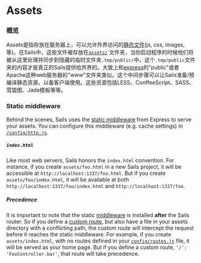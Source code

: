# Assets

### 概览
Assets是指存放在服务器上，可以允许外界访问的[静态文件](http://en.wikipedia.org/wiki/Static_web_page)(js, css, images, 等)。在Sails中，这些文件被存放在[`assets/`](http://sailsjs.org/documentation/anatomy/myApp/assets) 文件夹，当你启动程序的时候他们将被从这里处理并同步到隐藏的临时文件夹`.tmp/public/`中。这个`.tmp/public`文件夹的内容才是真正的Sails提供给外界的。大致上和[express](https://github.com/expressjs)的"public"或者Apache这种web服务器的"www"文件夹类似。这个中间步骤可以让Sails准备/预编译静态资源，以备客户端使用。这些资源包括LESS、ConffeeScript、SASS、雪碧图、Jade模板等等。

### Static middleware

Behind the scenes, Sails uses the [static middleware](http://www.senchalabs.org/connect/static.html) from Express to serve your assets. You can configure this middleware (e.g. cache settings) in [`/config/http.js`](http://sailsjs.org/documentation/reference/sails.config/sails.config.http.html).

##### `index.html`
Like most web servers, Sails honors the `index.html` convention.  For instance, if you create `assets/foo.html` in a new Sails project, it will be accessible at `http://localhost:1337/foo.html`.  But if you create `assets/foo/index.html`, it will be available at both `http://localhost:1337/foo/index.html` and `http://localhost:1337/foo`.

##### Precedence
It is important to note that the static [middleware](http://stephensugden.com/middleware_guide/) is installed **after** the Sails router.  So if you define a [custom route](http://sailsjs.org/documentation/concepts/Routes?q=custom-routes), but also have a file in your assets directory with a conflicting path, the custom route will intercept the request before it reaches the static middleware. For example, if you create `assets/index.html`, with no routes defined in your [`config/routes.js`](http://sailsjs.org/documentation/reference/sails.config/sails.config.routes.html) file, it will be served as your home page.  But if you define a custom route, `'/': 'FooController.bar'`, that route will take precedence.



<docmeta name="displayName" value="Assets">



